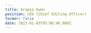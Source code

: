 ```yaml
---
title: Aramie Ewen
position: CEO (Chief Editing Officer)
former: false
date: 2023-01-03T05:00:00.000Z
---
```

